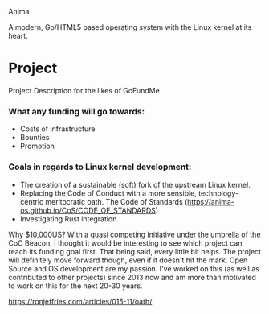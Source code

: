 Anima

A modern, Go/HTML5 based operating system with the Linux kernel at its heart.

# Project
Project Description for the likes of GoFundMe

### What any funding will go towards:

- Costs of infrastructure
- Bounties
- Promotion

### Goals in regards to Linux kernel development:

- The creation of a sustainable (soft) fork of the upstream Linux kernel.
- Replacing the Code of Conduct with a more sensible, technology-centric meritocratic oath. 
  The Code of Standards (https://anima-os.github.io/CoS/CODE_OF_STANDARDS)
- Investigating Rust integration.

Why $10,000US? With a quasi competing initiative under the umbrella of the CoC Beacon, I thought it would be
interesting to see which project can reach its funding goal first. That being said, every little bit helps.
The project will definitely move forward though, even if it doesn't hit the mark. Open Source and OS development are my passion.
I've worked on this (as well as contributed to other projects) since 2013 now and am more than motivated to work on
this for the next 20-30 years.


https://ronjeffries.com/articles/015-11/oath/
